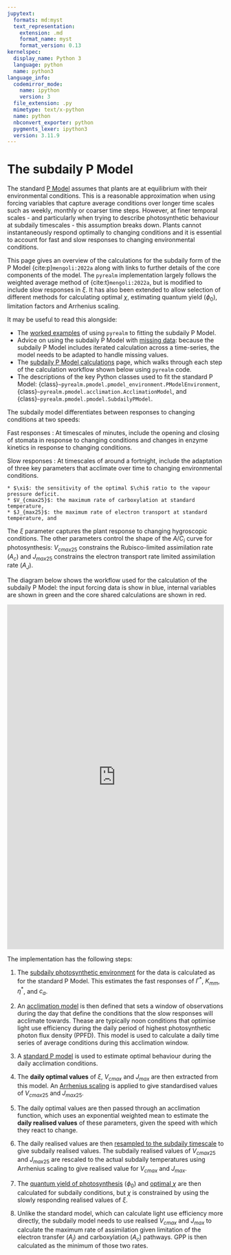 ```yaml
---
jupytext:
  formats: md:myst
  text_representation:
    extension: .md
    format_name: myst
    format_version: 0.13
kernelspec:
  display_name: Python 3
  language: python
  name: python3
language_info:
  codemirror_mode:
    name: ipython
    version: 3
  file_extension: .py
  mimetype: text/x-python
  name: python
  nbconvert_exporter: python
  pygments_lexer: ipython3
  version: 3.11.9
---
```


# The subdaily P Model

The standard [P Model](../pmodel_details/pmodel_overview.md) assumes that plants are at
equilibrium with their environmental conditions. This is a reasonable approximation when
using forcing variables that capture average conditions over longer time scales such as
weekly, monthly or coarser time steps. However, at finer temporal scales - and
particularly when trying to describe photosynthetic behaviour at subdaily timescales -
this assumption breaks down. Plants cannot instantaneously respond optimally to changing
conditions and it is essential to account for fast and slow responses to changing
environmental conditions.

This page gives an overview of the calculations for the subdaily form of the P Model
{cite:p}`mengoli:2022a` along with links to further details of the core
components of the model. The `pyrealm` implementation largely follows the weighted
average method of {cite:t}`mengoli:2022a`, but is modified to include slow responses in
$\xi$. It has also been extended to allow selection of different methods for calculating
optimal $\chi$, estimating quantum yield ($\phi_0$), limitation factors and Arrhenius
scaling.

It may be useful to read this alongside:

* The [worked examples](worked_example.md) of using `pyrealm` to fitting the subdaily P
  Model.
* Advice on using the subdaily P Model with [missing
  data](subdaily_model_and_missing_data.md): because the subdaily P Model includes
  iterated calculation across a time-series, the model needs to be adapted to handle
  missing values.
* The [subdaily P Model calculations](./subdaily_calculations.md) page, which walks
  through each step of the calculation workflow shown below using `pyrealm` code.
* The descriptions of the key Python classes used to fit the standard P Model:
  {class}`~pyrealm.pmodel.pmodel_environment.PModelEnvironment`,
  {class}`~pyrealm.pmodel.acclimation.AcclimationModel`, and
  {class}`~pyrealm.pmodel.pmodel.SubdailyPModel`.

The subdaily model differentiates between responses to changing conditions at two
speeds:

Fast responses
: At timescales of minutes,  include the opening and closing of stomata in response to
  changing conditions and changes in enzyme kinetics in response to changing conditions.

Slow responses
: At timescales of around a fortnight, include the adaptation of three key parameters
  that acclimate over time to changing environmental conditions.

    * $\xi$: the sensitivity of the optimal $\chi$ ratio to the vapour pressure deficit.
    * $V_{cmax25}$: the maximum rate of carboxylation at standard temperature,
    * $J_{max25}$: the maximum rate of electron transport at standard temperature, and

  The $\xi$ parameter captures the plant response to changing hygroscopic conditions.
  The other parameters control the shape of the $A$/$C_i$ curve for photosynthesis:
  $V_{cmax25}$ constrains the Rubisco-limited assimilation rate ($A_c$) and $J_{max25}$
  constrains the electron transport rate limited assimilation rate ($A_J$).

The diagram below shows the workflow used for the calculation of the subdaily P Model:
the input forcing data is show in blue, internal variables are shown in green and the
core shared calculations are shown in red.

<!-- markdownlint-disable MD033 -->
<!--
The iframe below is generated from the File > Embed menu in drawio. It has the
advantage of providing a zoomable cleaner interface for the diagram that supports
tooltips
-->

<iframe frameborder="0" style="width:100%;height:800px;" src="https://viewer.diagrams.net/?lightbox=0&highlight=0000ff&nav=1&title=pmodel.drawio&dark=auto#Uhttps%3A%2F%2Fraw.githubusercontent.com%2FImperialCollegeLondon%2Fpyrealm%2Fdevelop%2Fdocs%2Fsource%2Fusers%2Fpmodel%2Fsubdaily_details%2Fsubdaily_pmodel.drawio"></iframe>

The implementation has the following steps:

1. The [subdaily photosynthetic
  environment](../shared_components/photosynthetic_environment) for the data is calculated
  as for the standard P Model. This estimates the fast responses of $\Gamma^*$,
  $K_{mm}$, $\eta^*$, and $c_a$.

2. An [acclimation model](acclimation.md#the-acclimation-model) is then defined that
  sets a window of observations during the day that define the conditions that the slow
  responses will acclimate towards. Thease are typically noon conditions that optimise
  light use efficiency during the daily period of highest photosynthetic photon flux
  density (PPFD). This model is used to calculate a daily time series of average
  conditions during this acclimation window.

3. A [standard P model](../pmodel_details/pmodel_overview.md) is used to estimate
   optimal behaviour during the daily acclimation conditions.

4. The **daily optimal values** of $\xi$, $V_{cmax}$ and $J_{max}$ are then extracted
  from this model. An [Arrhenius scaling](../shared_components/arrhenius.md) is applied
  to give standardised values of $V_{cmax25}$ and $J_{max25}$.

5. The daily optimal values are then passed through an acclimation function, which uses
   an exponential weighted mean to estimate the **daily realised values** of these
   parameters, given the speed with which they react to change.

6. The daily realised values are then [resampled to the subdaily
   timescale](acclimation.md#interpolation-of-realised-values-to-subdaily-timescales) to
   give subdaily realised values. The subdaily realised values of  $V_{cmax25}$ and
   $J_{max25}$ are rescaled to the actual subdaily temperatures using Arrhenius scaling
   to give realised value for $V_{cmax}$ and $J_{max}$.

7. The [quantum yield of photosynthesis](../shared_components/quantum_yield.md)
   ($\phi_0$) and [optimal $\chi$](../shared_components/optimal_chi.md) are then
   calculated for subdaily conditions, but $\chi$ is constrained by using the slowly
   responding realised values of $\xi$.

8. Unlike the standard model, which can calculate light use efficiency more directly,
   the subdaily model needs to use realised $V_{cmax}$ and $J_{max}$ to calculate
   the maximum rate of assimilation given limitation of the electron transfer ($A_j$)
   and carboxylation ($A_c$) pathways. GPP is then calculated as the minimum of those
   two rates.
